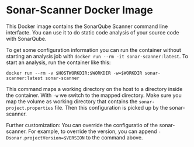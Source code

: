 # Sonar-Scanner Docker Image

This Docker image contains the SonarQube Scanner command line interfacte. You can use it to do static code analysis of your source code with SonarQube. 

To get some configuration information you can run the container without starting an analysis job with `docker run --rm -it sonar-scanner:latest`. To start an analysis, run the container like this:

    docker run --rm -v $HOSTWORKDIR:$WORKDIR -w=$WORKDIR sonar-scanner:latest sonar-scanner

This command maps a working directory on the host to a directory inside the container. With `-w` we switch to the mapped directory. 
Make sure you map the volume as working directory that contains the `sonar-project.properties` file. Then this configuration is picked up by the sonar-scanner.

Further customization: You can override the configuratio of the sonar-scanner. For example, to override the version, you can append `-Dsonar.projectVersion=$VERSION` to the command above.